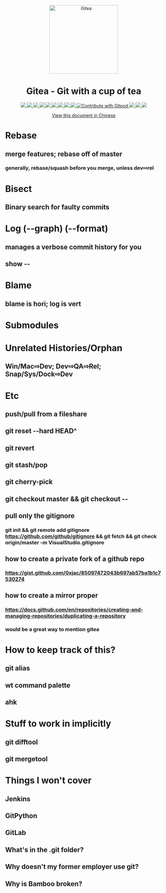 <p align="center">
  <a href="https://gitea.io/">
    <img alt="Gitea" src="https://raw.githubusercontent.com/go-gitea/gitea/main/public/img/gitea.svg" width="220"/>
  </a>
</p>
<h1 align="center">Gitea - Git with a cup of tea</h1>

<p align="center">
  <a href="https://drone.gitea.io/go-gitea/gitea" title="Build Status">
    <img src="https://drone.gitea.io/api/badges/go-gitea/gitea/status.svg?ref=refs/heads/main">
  </a>
  <a href="https://discord.gg/Gitea" title="Join the Discord chat at https://discord.gg/Gitea">
    <img src="https://img.shields.io/discord/322538954119184384.svg">
  </a>
  <a href="https://app.codecov.io/gh/go-gitea/gitea" title="Codecov">
    <img src="https://codecov.io/gh/go-gitea/gitea/branch/main/graph/badge.svg">
  </a>
  <a href="https://goreportcard.com/report/code.gitea.io/gitea" title="Go Report Card">
    <img src="https://goreportcard.com/badge/code.gitea.io/gitea">
  </a>
  <a href="https://pkg.go.dev/code.gitea.io/gitea" title="GoDoc">
    <img src="https://pkg.go.dev/badge/code.gitea.io/gitea?status.svg">
  </a>
  <a href="https://github.com/go-gitea/gitea/releases/latest" title="GitHub release">
    <img src="https://img.shields.io/github/release/go-gitea/gitea.svg">
  </a>
  <a href="https://www.codetriage.com/go-gitea/gitea" title="Help Contribute to Open Source">
    <img src="https://www.codetriage.com/go-gitea/gitea/badges/users.svg">
  </a>
  <a href="https://opencollective.com/gitea" title="Become a backer/sponsor of gitea">
    <img src="https://opencollective.com/gitea/tiers/backers/badge.svg?label=backers&color=brightgreen">
  </a>
  <a href="https://opensource.org/licenses/MIT" title="License: MIT">
    <img src="https://img.shields.io/badge/License-MIT-blue.svg">
  </a>
  <a href="https://gitpod.io/#https://github.com/go-gitea/gitea">
  <img
    src="https://img.shields.io/badge/Contribute%20with-Gitpod-908a85?logo=gitpod"
    alt="Contribute with Gitpod"
  />
  </a>
  <a href="https://crowdin.com/project/gitea" title="Crowdin">
    <img src="https://badges.crowdin.net/gitea/localized.svg">
  </a>
  <a href="https://www.tickgit.com/browse?repo=github.com/go-gitea/gitea&branch=main" title="TODOs">
    <img src="https://badgen.net/https/api.tickgit.com/badgen/github.com/go-gitea/gitea/main">
  </a>
  <a href="https://app.bountysource.com/teams/gitea" title="Bountysource">
    <img src="https://img.shields.io/bountysource/team/gitea/activity">
  </a>
</p>

<p align="center">
  <a href="README_ZH.md">View this document in Chinese</a>
</p>


# Rebase
## merge features; rebase off of master
### generally, rebase/squash before you merge, unless dev⇨rel
# Bisect
## Binary search for faulty commits
# Log (--graph) (--format)
## manages a verbose commit history for you
## show <commit> -- <file>
# Blame
## blame is hori; log is vert
# Submodules
# Unrelated Histories/Orphan
## Win/Mac⇨Dev; Dev⇨QA⇨Rel; Snap/Sys/Dock⇨Dev
# Etc
## push/pull from a fileshare
## git reset --hard HEAD^
## git revert <commit>
## git stash/pop
## git cherry-pick <commit>
## git checkout master && git checkout <branch> -- <file>
## pull only the gitignore
### 	git init && git remote add gitignore https://github.com/github/gitignore && git fetch && git check origin/master -m VisualStudio.gitignore
## how to create a private fork of a github repo
### https://gist.github.com/0xjac/85097472043b697ab57ba1b1c7530274
## how to create a mirror proper
### https://docs.github.com/en/repositories/creating-and-managing-repositories/duplicating-a-repository
### would be a great way to mention gitea
# How to keep track of this?
## git alias
## wt command palette
## ahk
# Stuff to work in implicitly
## git difftool
## git mergetool
# Things I won't cover
## Jenkins
## GitPython
## GitLab
## What's in the .git folder?
## Why doesn't my former employer use git?
## Why is Bamboo broken?